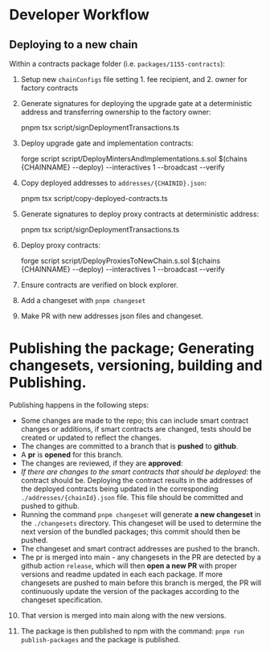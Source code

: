 # Developer Workflow

## Deploying to a new chain

Within a contracts package folder (i.e. `packages/1155-contracts`):

1. Setup new `chainConfigs` file setting 1. fee recipient, and 2. owner for factory contracts
2. Generate signatures for deploying the upgrade gate at a deterministic address and transferring ownership to the factory owner:

    pnpm tsx script/signDeploymentTransactions.ts

3. Deploy upgrade gate and implementation contracts:

    forge script script/DeployMintersAndImplementations.s.sol  $(chains {CHAINNAME} --deploy) --interactives 1 --broadcast --verify

4. Copy deployed addresses to `addresses/{CHAINID}.json`:

    pnpm tsx script/copy-deployed-contracts.ts

5. Generate signatures to deploy proxy contracts at deterministic address:

    pnpm tsx script/signDeploymentTransactions.ts

6. Deploy proxy contracts:

    forge script script/DeployProxiesToNewChain.s.sol  $(chains {CHAINNAME} --deploy) --interactives 1 --broadcast --verify

7. Ensure contracts are verified on block explorer.
8. Add a changeset with `pnpm changeset`
9. Make PR with new addresses json files and changeset.

# Publishing the package; Generating changesets, versioning, building and Publishing.

Publishing happens in the following steps:

* Some changes are made to the repo; this can include smart contract changes or additions, if smart contracts are changed, tests should be created or updated to reflect the changes.
* The changes are committed to a branch that is **pushed** to **github**.
* A **pr** is **opened** for this branch.
* The changes are reviewed, if they are **approved**:
* *If there are changes to the smart contracts that should be deployed*: the contract should be. Deploying the contract results in the addresses of the deployed contracts being updated in the corresponding `./addresses/{chainId}.json` file. This file should be committed and pushed to github.
* Running the command `pnpm changeset` will generate **a new changeset** in the `./changesets` directory. This changeset will be used to determine the next version of the bundled packages; this commit should then be pushed.
* The changeset and smart contract addresses are pushed to the branch.
* The pr is merged into main - any changesets in the PR are detected by a github action `release`, which will then **open a new PR** with proper versions and readme updated in each each package.   If more changesets are pushed to main before this branch is merged, the PR will continuously update the version of the packages according to the changeset specification.

10. That version is merged into main along with the new versions.

11. The package is then published to npm with the command: `pnpm run publish-packages` and the package is published.
